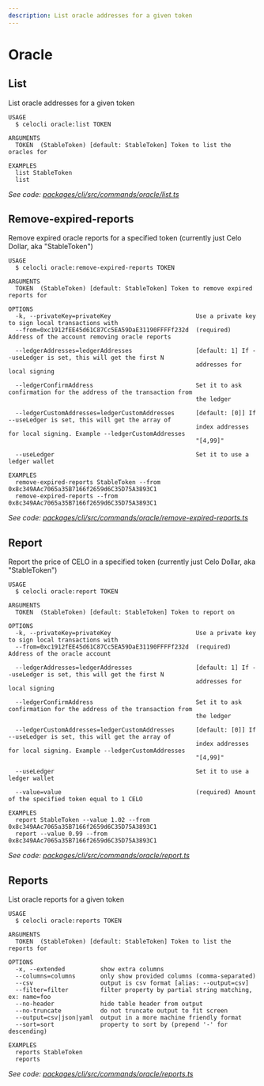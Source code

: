 ```yaml
---
description: List oracle addresses for a given token
---
```


# Oracle

## List

List oracle addresses for a given token

```text
USAGE
  $ celocli oracle:list TOKEN

ARGUMENTS
  TOKEN  (StableToken) [default: StableToken] Token to list the oracles for

EXAMPLES
  list StableToken
  list
```

_See code:_ [_packages/cli/src/commands/oracle/list.ts_](https://github.com/celo-org/celo-monorepo/tree/master/packages/cli/src/commands/oracle/list.ts)

## Remove-expired-reports

Remove expired oracle reports for a specified token \(currently just Celo Dollar, aka "StableToken"\)

```text
USAGE
  $ celocli oracle:remove-expired-reports TOKEN

ARGUMENTS
  TOKEN  (StableToken) [default: StableToken] Token to remove expired reports for

OPTIONS
  -k, --privateKey=privateKey                        Use a private key to sign local transactions with
  --from=0xc1912fEE45d61C87Cc5EA59DaE31190FFFFf232d  (required) Address of the account removing oracle reports

  --ledgerAddresses=ledgerAddresses                  [default: 1] If --useLedger is set, this will get the first N
                                                     addresses for local signing

  --ledgerConfirmAddress                             Set it to ask confirmation for the address of the transaction from
                                                     the ledger

  --ledgerCustomAddresses=ledgerCustomAddresses      [default: [0]] If --useLedger is set, this will get the array of
                                                     index addresses for local signing. Example --ledgerCustomAddresses
                                                     "[4,99]"

  --useLedger                                        Set it to use a ledger wallet

EXAMPLES
  remove-expired-reports StableToken --from 0x8c349AAc7065a35B7166f2659d6C35D75A3893C1
  remove-expired-reports --from 0x8c349AAc7065a35B7166f2659d6C35D75A3893C1
```

_See code:_ [_packages/cli/src/commands/oracle/remove-expired-reports.ts_](https://github.com/celo-org/celo-monorepo/tree/master/packages/cli/src/commands/oracle/remove-expired-reports.ts)

## Report

Report the price of CELO in a specified token \(currently just Celo Dollar, aka "StableToken"\)

```text
USAGE
  $ celocli oracle:report TOKEN

ARGUMENTS
  TOKEN  (StableToken) [default: StableToken] Token to report on

OPTIONS
  -k, --privateKey=privateKey                        Use a private key to sign local transactions with
  --from=0xc1912fEE45d61C87Cc5EA59DaE31190FFFFf232d  (required) Address of the oracle account

  --ledgerAddresses=ledgerAddresses                  [default: 1] If --useLedger is set, this will get the first N
                                                     addresses for local signing

  --ledgerConfirmAddress                             Set it to ask confirmation for the address of the transaction from
                                                     the ledger

  --ledgerCustomAddresses=ledgerCustomAddresses      [default: [0]] If --useLedger is set, this will get the array of
                                                     index addresses for local signing. Example --ledgerCustomAddresses
                                                     "[4,99]"

  --useLedger                                        Set it to use a ledger wallet

  --value=value                                      (required) Amount of the specified token equal to 1 CELO

EXAMPLES
  report StableToken --value 1.02 --from 0x8c349AAc7065a35B7166f2659d6C35D75A3893C1
  report --value 0.99 --from 0x8c349AAc7065a35B7166f2659d6C35D75A3893C1
```

_See code:_ [_packages/cli/src/commands/oracle/report.ts_](https://github.com/celo-org/celo-monorepo/tree/master/packages/cli/src/commands/oracle/report.ts)

## Reports

List oracle reports for a given token

```text
USAGE
  $ celocli oracle:reports TOKEN

ARGUMENTS
  TOKEN  (StableToken) [default: StableToken] Token to list the reports for

OPTIONS
  -x, --extended          show extra columns
  --columns=columns       only show provided columns (comma-separated)
  --csv                   output is csv format [alias: --output=csv]
  --filter=filter         filter property by partial string matching, ex: name=foo
  --no-header             hide table header from output
  --no-truncate           do not truncate output to fit screen
  --output=csv|json|yaml  output in a more machine friendly format
  --sort=sort             property to sort by (prepend '-' for descending)

EXAMPLES
  reports StableToken
  reports
```

_See code:_ [_packages/cli/src/commands/oracle/reports.ts_](https://github.com/celo-org/celo-monorepo/tree/master/packages/cli/src/commands/oracle/reports.ts)

